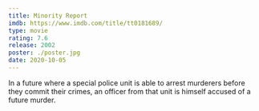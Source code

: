 ```yaml
---
title: Minority Report
imdb: https://www.imdb.com/title/tt0181689/
type: movie
rating: 7.6
release: 2002
poster: ./poster.jpg
date: 2020-10-05
---
```

In a future where a special police unit is able to arrest 
murderers before they commit their crimes, an officer from that unit is himself accused of a future murder.